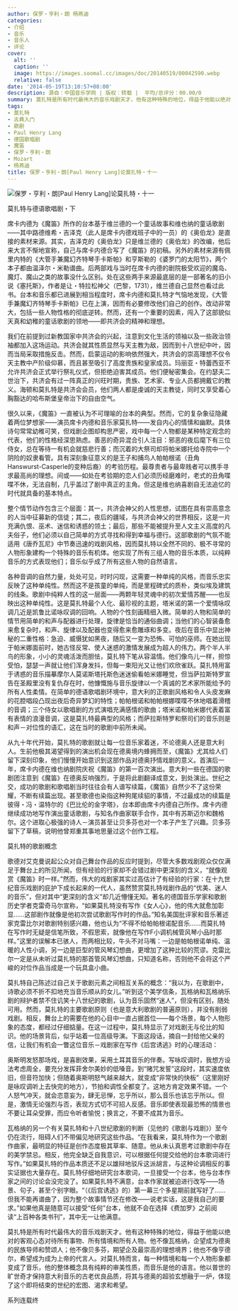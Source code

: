 ```yaml
---
author: 保罗・亨利・朗 杨燕迪
categories:
- 介绍
- 音乐
- 音乐人
- 评论
cover:
  alt: ''
  caption: ''
  image: https://images.soomal.cc/images/doc/20140519/00042590.webp
  relative: false
date: '2014-05-19T13:10:57+08:00'
description: 源自：中国音乐学网 | 版权：转载 |  平均/总评分：00.00/0
summary: 莫扎特是所有时代最伟大的音乐戏剧天才。他有这种特殊的地位，得益于他能以绝对的客观心态对待所有事物、所有情境和所有人物。他不像瓦格纳，企望成为德奥的民族导师和赞颂人；他不像贝多芬，期望企及最崇高的理想境界；他也不像亨德尔，希望成为成为上帝的代言人……
tags:
- 莫扎特
- 古典入门
- 歌剧
- Paul Henry Lang
- 德国歌唱剧
- 魔笛
- 保罗・亨利・朗
- Mozart
- 杨燕迪
title: 保罗・亨利・朗[Paul Henry Lang]论莫扎特・十一
---
```


![保罗・亨利・朗[Paul Henry Lang]论莫扎特・十一](https://images.soomal.cc/images/doc/20140519/00042590.webp)





莫扎特与德语歌唱剧・下

席卡内德为《魔笛》所作的台本基于维兰德的一个童话故事和维也纳的童话歌剧――其中路德维希・吉泽克（此人是席卡内德戏班子中的一员）的《奥伯龙》是直接的素材来源。其实，吉泽克的《奥伯龙》只是维兰德的《奥伯龙》的改编，他后来大言不惭地宣称，自己与席卡内德合写了《魔笛》的初稿。另外的素材来源有佩里内特的《大管手兼魔幻齐特琴手卡斯帕》和亨斯勒的《婆罗门的太阳节》，两个本子都由温泽尔・米勒谱曲。后两部戏与当时在席卡内德的剧院极受欢迎的魔岛、魔灯、魔山之类的故事没什么区别。处在这些两手来源最底层的是一部著名的旧小说《塞托斯》，作者是让・特拉松神父（巴黎，1731），维兰德自己显然也看过此书。台本和音乐都已进展到相当程度时，席卡内德和莫扎特才气恼地发现，《大管手兼魔幻齐特琴手卡斯帕》已在上演，因而有必要修改他们自己的创作。改动非常大，包括一些人物性格的彻底逆转。然而，还有一个重要的因素，闯入了这部貌似天真和幼稚的童话歌剧的领地――即共济会的精神和理想。

我们在前提到过新教国家中共济会的兴起，注意到文化生活的领袖以及一些政治领袖都加入这场运动。共济会就其性质显然与天主教为敌，因而到十八世纪中叶，因而当局采取措施反击。然而，启蒙运动的影响依然强大，共济会的崇高理想不仅令天主教中产阶级仰慕，而且甚至吸引了高度贵族和皇家成员。玛丽亚・特蕾西亚不允许共济会正式举行祭礼仪式，但拒绝迫害其成员。他们便秘密集会。在约瑟夫二世治下，共济会有过一阵真正的兴旺时期，贵族、艺术家、专业人员都拥戴它的教义。海顿和莫扎特是共济会会员，他们两人都是虔诚的天主教徒，同时又享受着心胸豁达的哈布斯堡皇帝治下的自由空气。

很久以来，《魔笛》一直被认为不可理喻的台本的典型。然而，它的复杂象征隐藏着两位梦想家――演员席卡内德和音乐家莫扎特――发自内心的情愫和幽默。具体诗句常常幼稚可笑，但戏剧企图却构思严密，戏中每一个人物都是某种特定观念的代表，他们的性格经深思熟虑。善恶的奇异混合引人注目：邪恶的夜后麾下有三位侍女，总在等待一有机会就慈悲行善；而沉着的大祭司却将帕米娜托给寺院中一个阴险的奴隶看管。具有深刻象征意义的是王子和捕鸟人帕帕根诺（丑角 Hanswurst-Casperle的变种后裔）的考验历程。最尊贵者与最卑贱者可以携手寻求最高尚的理想。间或――如处在考验期的恋人们必须历经磨难时，老式的丑角喋喋不休，无法自制，几乎盖过了剧中真正的主角。但这是维也纳喜剧自无法追忆的时代就具备的基本特点。

整个情节动作包含三个层面：其一，共济会神父的人性思想，试图在具有崇高意念的人当中征募新的信徒；其二，夜后的疆域，与共济会神父的世界相反，这是一片充满仇恨、巫术、迷信和诱惑的领土；最后，那些不能被提升至人文主义高度的凡夫俗子，他们必须以自己简单的方式寻找和得到幸福与德行。这部歌剧的气氛不能适用《唐乔瓦尼》中节奏迅速的戏剧风格，因而莫扎特以全然不同的、极不寻常的人物形象建构一个特殊的音乐有机体。他实现了所有三组人物的音乐本质，以纯粹音乐的方式表现他们；音乐似乎成了所有这些人物的自然语言。

各种音调的自然力量，处处可见，时时闪现，这需要一种单纯的风格，而音乐忠实反映了这种单纯性。然而这不是孩童的单纯，而是里程碑式的质朴，类似埃及建筑的线条。歌剧中纯粹人性的这一层面――两颗年轻灵魂中的初次爱情苏醒――也反映出这种单纯性。这是莫扎特最个人化、最珍视的主题，塔米诺的第一个爱情咏叹调几近是凯鲁比诺咏叹调的回响。人物的个性刻画精细入微。简单的人物和简单的情节用简单的和声与配器进行处理，旋律是恰当的通俗曲调；当他们的心智装备愈来愈复杂时，和声、旋律以及配器也变得愈来愈雕琢和多变。夜后在音乐中显出神秘的二重性格：急迫、威慑犹如黑夜，随后又一变为恐怖、可怕的巫师。在她出现于帕米娜面前时，她古怪反常、使人迷惑的激情发展成为超人的伟力。两个半人半鸟的形象，小小的灵魂活泼而胆怯，莫扎特下笔从容温情。他们像鸟儿一样，担惊受怕，瑟瑟一声就让他们浑身发抖，但每一束阳光又让他们欢欣雀跃。莫扎特用富于诱惑的音乐描摹摩尔人莫诺斯塔托斯色迷迷偷看帕米娜睡觉，但当萨拉斯特罗宣告在圣殿里没有复仇存在时，他慷慨施与音乐旋律以一个真诚的艺术家所能给予的所有人性柔情。在简单的德语歌唱剧环境中，意大利的正歌剧风格和令人头皮发麻的花腔唱段凸现出夜后奇异梦幻的特性；帕帕根诺和帕帕根娜喋喋不休地唱着滑稽的音调；三个侍女以歌唱剧的方式演唱充满感情的歌曲；塔米诺和帕米娜代表着富有表情的浪漫音调，这是莫扎特最典型的风格；而萨拉斯特罗和祭司们的音乐则是和声－对位性的语汇，这在当时的歌剧中前所未闻。

从九十年代开始，莫扎特的歌剧就让每一位音乐家着迷，不论德奥人还是意大利人。生前他极其渴望得到的演出机会现在德奥境内蜂拥而至，《魔笛》尤其给人们留下深刻印象，他们慢慢开始意识到这部作品对德奥抒情戏剧的意义。首演后一年，席卡内德在维也纳剧院庆祝《魔笛》的第一百次演出。意大利一些在德国的歌剧团注意到《魔笛》在德奥反响强烈，于是将此剧翻译成意文，到处演出。世纪之交，成功的歌剧和歌唱剧当时往往会有人谱写续篇，《魔笛》自然少不了这份荣耀，不断有续篇出现。甚至歌德也染指这种狗尾续貂的事情，不过最成功的续篇是彼得・冯・温特尔的《巴比伦的金字塔》，台本即由席卡内德自己所作。席卡内德继续成功地写作演出童话歌剧，与知名作曲家联手合作，其中有苏斯迈尔和魏格尔。这个进取心极强的诗人－演员甚至让贝多芬也对一个本子产生了兴趣。贝多芬留下了草稿，说明他曾郑重其事地思量过这个创作工程。

莫扎特的歌剧概念

歌德对艾克曼说起公众对自己舞台作品的反应时提到，尽管大多数戏剧观众仅仅满足于舞台上的所见所闻，但有经验的行家却不会错过剧中更深刻的含义，“就像观赏《魔笛》时一样。”然而，伟大的戏剧家其实过高估计了有经验的行家：在十九世纪音乐戏剧的庇护下成长起来的一代人，虽然赞赏莫扎特戏剧作品的“优美、迷人的音乐”，但对其中“更深刻的含义”却几近懵懂无知。著名的德国音乐学家和歌剧历史学者克雷奇马尔宣称，“如果莫扎特没有写作《女人心》，他的伟大就愈加彰显……这部剧作就像是他初次尝试歌剧写作时的作品。”知名美国批评家和音乐著述家克雷比尔对歌剧特别感兴趣，他也认为“不得不给帕帕根诺配音乐……而莫扎特在写作时无疑是信笔所致，不假思索，就像他在写作F小调机械管风琴小品时那样。”这里的误解本已骇人，而两相比较，牛头不对马嘴：一边是帕帕根诺单纯、温暖的人性小调，另一边是巨型的管风琴幻想曲，更增加了这种比较的荒谬。克雷比尔一定是从未听过莫扎特的那首管风琴幻想曲，只知道名称，否则他不会将这个严峻的对位作品当成是一个玩具盒小曲。

莫扎特自己陈述过自己关于歌剧元素之间相互关系的概念：“我以为，在歌剧中，诗歌必须不折不扣地充当音乐顺从的女儿。”听到这个美学信条，瓦格纳和瓦格纳乐剧的辩护者禁不住讥笑十八世纪的歌剧，认为音乐固然“迷人”，但没有区别，随处可用。然而，莫扎特的主要歌剧原则（也是意大利歌剧的普遍原则），并没有削弱戏剧。相反，舞台上的需要在他的心目中一直占据首位――每个场景，每个人物形象的态度，都经过仔细掂量。在这一过程中，莫扎特显示了对戏剧无与伦比的知识。他的场景背后，似乎站着一位高级导演。下面这段话，摘自一封给他父亲的信，让我们有机会一瞥这位音乐－戏剧家在写作《后宫诱逃》时的心理活动：


奥斯明发怒那场戏，是喜剧效果，采用土耳其音乐的伴奏。写咏叹调时，我想方设法考虑周全，要充分发挥菲舍尔美妙的低嗓音。到“赌咒发誓”这段时，其实速度依旧，但音符加快；但随着奥斯明怒气越来越大，就变成“非常快的快板”（这里刚好是咏叹调听上去快完的地方），节拍和调性全都变了。这地方肯定效果不错。一个人怒气冲天，就会恣意妄为，肆无忌惮，忘乎所以，那么音乐也该忘乎所以。但是，激情无论强烈与否，表现方式切不可招人反感。音乐即使表现最恐怖的情景也不要让耳朵受罪，而应令听者愉悦；换言之，不要不成其为音乐。


瓦格纳的另一个有关莫扎特和十八世纪歌剧的判断（见他的《歌剧与戏剧》）至今仍在流行，阻碍人们不带偏见地研究这些作品。“在我看来，莫扎特作为一个歌剧作曲家，最明显的特征是创作态度极其草率、随意。他从未认真思考过歌剧中存在的美学禁忌。相反，他完全缺乏自我意识，可以根据任何提交给他的台本歌词进行写作。”如果莫扎特的作品本质还不足以雄辩地驳斥这派胡言，与这种论调相反的事实证据也大量存在。莫扎特仔细地研究台本歌词，一旦接受一个台本，他与台本作家之间的讨论会没完没了。如果莫扎特不满意，台本作家就被迫进行改写――场景、句子，甚至个别字眼。“（《后宫诱逃》的）第一幕三个多星期前就写好了……但我不能再谱曲了，因为整个故事情节还在修改――说老实话，这是我自己的要求。”如果他真是随意可以接受“任何”台本，他就不会在选择《费加罗》之前阅读“上百种各类书刊”，其中无一让他满意。

莫扎特是所有时代最伟大的音乐戏剧天才。他有这种特殊的地位，得益于他能以绝对的客观心态对待所有事物、所有情境和所有人物。他不像瓦格纳，企望成为德奥的民族导师和赞颂人；他不像贝多芬，期望企及最崇高的理想境界；他也不像亨德尔，希望成为成为上帝的代言人。对莫扎特而言，每一种情境和每一个人物形象都变成了音乐，他的整体概念具有纯粹的审美性质，而音乐是他的语言。他以普世的旷世奇才保持意大利音乐的古老优良品质，将其与德奥的超验玄想融于一炉，体现了这个即将结束的世纪的宏图、渴求和希望。

系列连载终